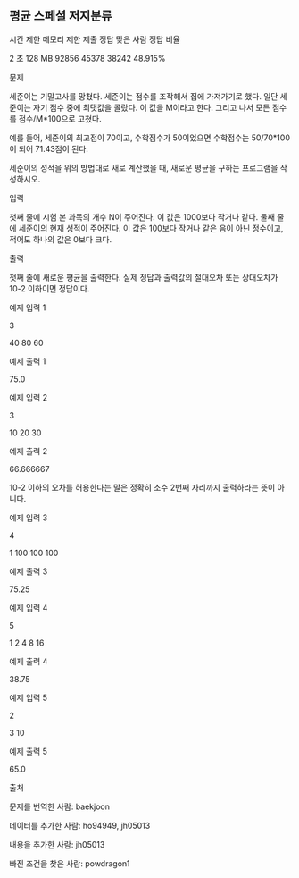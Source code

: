 ## 평균 스페셜 저지분류

시간 제한	메모리 제한	제출	정답	맞은 사람	정답 비율

2 초	128 MB	92856	45378	38242	48.915%

문제

세준이는 기말고사를 망쳤다. 세준이는 점수를 조작해서 집에 가져가기로 했다. 일단 세준이는 자기 점수 중에 최댓값을 골랐다. 이 값을 M이라고 한다. 그리고 나서 모든 점수를 점수/M*100으로 고쳤다.



예를 들어, 세준이의 최고점이 70이고, 수학점수가 50이었으면 수학점수는 50/70*100이 되어 71.43점이 된다.


세준이의 성적을 위의 방법대로 새로 계산했을 때, 새로운 평균을 구하는 프로그램을 작성하시오.



입력

첫째 줄에 시험 본 과목의 개수 N이 주어진다. 이 값은 1000보다 작거나 같다. 둘째 줄에 세준이의 현재 성적이 주어진다. 이 값은 100보다 작거나 같은 음이 아닌 정수이고, 적어도 하나의 값은 0보다 크다.



출력

첫째 줄에 새로운 평균을 출력한다. 실제 정답과 출력값의 절대오차 또는 상대오차가 10-2 이하이면 정답이다.


예제 입력 1

3

40 80 60

예제 출력 1

75.0

예제 입력 2

3

10 20 30

예제 출력 2

66.666667

10-2 이하의 오차를 허용한다는 말은 정확히 소수 2번째 자리까지 출력하라는 뜻이 아니다.



예제 입력 3

4

1 100 100 100

예제 출력 3

75.25

예제 입력 4

5

1 2 4 8 16

예제 출력 4

38.75

예제 입력 5

2

3 10

예제 출력 5

65.0

출처

문제를 번역한 사람: baekjoon

데이터를 추가한 사람: ho94949, jh05013

내용을 추가한 사람: jh05013

빠진 조건을 찾은 사람: powdragon1
